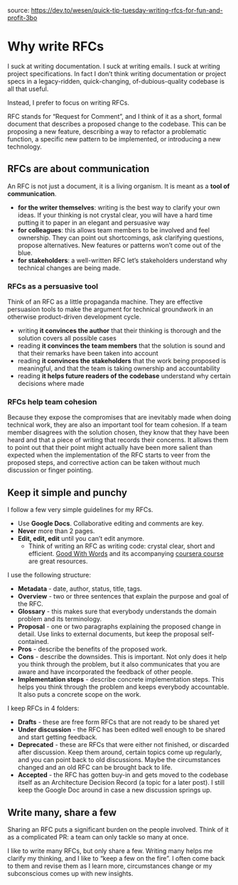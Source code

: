 source: https://dev.to/wesen/quick-tip-tuesday-writing-rfcs-for-fun-and-profit-3bo
# Why write RFCs

I suck at writing documentation. I suck at writing emails. I suck at writing project specifications. In fact I don’t think writing documentation or project specs in a legacy-ridden, quick-changing, of-dubious-quality codebase is all that useful.

Instead, I prefer to focus on writing RFCs.

RFC stands for “Request for Comment”, and I think of it as a short, formal document that describes a proposed change to the codebase. This can be proposing a new feature, describing a way to refactor a problematic function, a specific new pattern to be implemented, or introducing a new technology.

## [](https://dev.to/wesen/quick-tip-tuesday-writing-rfcs-for-fun-and-profit-3bo#rfcs-are-about-communication)RFCs are about communication

An RFC is not just a document, it is a living organism. It is meant as a **tool of communication**.

-   **for the writer themselves**: writing is the best way to clarify your own ideas. If your thinking is not crystal clear, you will have a hard time putting it to paper in an elegant and persuasive way
-   **for colleagues**: this allows team members to be involved and feel ownership. They can point out shortcomings, ask clarifying questions, propose alternatives. New features or patterns won’t come out of the blue.
-   **for stakeholders**: a well-written RFC let’s stakeholders understand why technical changes are being made.

### [](https://dev.to/wesen/quick-tip-tuesday-writing-rfcs-for-fun-and-profit-3bo#rfcs-as-a-persuasive-tool)RFCs as a persuasive tool

Think of an RFC as a little propaganda machine. They are effective persuasion tools to make the argument for technical groundwork in an otherwise product-driven development cycle.

-   writing **it convinces the author** that their thinking is thorough and the solution covers all possible cases
-   reading **it convinces the team members** that the solution is sound and that their remarks have been taken into account
-   reading **it convinces the stakeholders** that the work being proposed is meaningful, and that the team is taking ownership and accountability
-   reading **it helps future readers of the codebase** understand why certain decisions where made

### [](https://dev.to/wesen/quick-tip-tuesday-writing-rfcs-for-fun-and-profit-3bo#rfcs-help-team-cohesion)RFCs help team cohesion

Because they expose the compromises that are inevitably made when doing technical work, they are also an important tool for team cohesion. If a team member disagrees with the solution chosen, they know that they have been heard and that a piece of writing that records their concerns. It allows them to point out that their point might actually have been more salient than expected when the implementation of the RFC starts to veer from the proposed steps, and corrective action can be taken without much discussion or finger pointing.

## [](https://dev.to/wesen/quick-tip-tuesday-writing-rfcs-for-fun-and-profit-3bo#keep-it-simple-and-punchy)Keep it simple and punchy

I follow a few very simple guidelines for my RFCs.

-   Use **Google Docs**. Collaborative editing and comments are key.
-   **Never** more than 2 pages.
-   **Edit, edit, edit** until you can’t edit anymore.
    -   Think of writing an RFC as writing code: crystal clear, short and efficient. [Good With Words](https://www.fulcrum.org/concern/monographs/1v53jz538) and its accompanying [coursera course](https://www.coursera.org/specializations/good-with-words) are great resources.

I use the following structure:

-   **Metadata** - date, author, status, title, tags.
-   **Overview** - two or three sentences that explain the purpose and goal of the RFC.
-   **Glossary** - this makes sure that everybody understands the domain problem and its terminology.
-   **Proposal** - one or two paragraphs explaining the proposed change in detail. Use links to external documents, but keep the proposal self-contained.
-   **Pros** - describe the benefits of the proposed work.
-   **Cons** - describe the downsides. This is important. Not only does it help you think through the problem, but it also communicates that you are aware and have incorporated the feedback of other people.
-   **Implementation steps** - describe concrete implementation steps. This helps you think through the problem and keeps everybody accountable. It also puts a concrete scope on the work.

I keep RFCs in 4 folders:

-   **Drafts** - these are free form RFCs that are not ready to be shared yet
-   **Under discussion** - the RFC has been edited well enough to be shared and start getting feedback.
-   **Deprecated** - these are RFCs that were either not finished, or discarded after discussion. Keep them around, certain topics come up regularly, and you can point back to old discussions. Maybe the circumstances changed and an old RFC can be brought back to life.
-   **Accepted** - the RFC has gotten buy-in and gets moved to the codebase itself as an Architecture Decision Record (a topic for a later post). I still keep the Google Doc around in case a new discussion springs up.

## [](https://dev.to/wesen/quick-tip-tuesday-writing-rfcs-for-fun-and-profit-3bo#write-many-share-a-few)Write many, share a few

Sharing an RFC puts a significant burden on the people involved. Think of it as a complicated PR: a team can only tackle so many at once.

I like to write many RFCs, but only share a few. Writing many helps me clarify my thinking, and I like to “keep a few on the fire”. I often come back to them and revise them as I learn more, circumstances change or my subconscious comes up with new insights.
